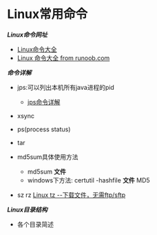 # Linux常用命令


***Linux命令网址***

- [Linux命令大全](http://man.linuxde.net/)
- [Linux 命令大全 from runoob.com](http://www.runoob.com/linux/linux-command-manual.html)

***命令详解***

- jps:可以列出本机所有java进程的pid 
   - [jps命令详解](https://blog.csdn.net/gtuu0123/article/details/6025520)


- xsync
- ps(process status)
- tar
- md5sum具体使用方法
  - md5sum **文件**      
  - windows下方法: certutil -hashfile **文件** MD5


- sz rz [Linux tz --下载文件，无需ftp/sftp](https://blog.csdn.net/mosesmo1989/article/details/51094778)




***Linux目录结构***

- 各个目录简述
